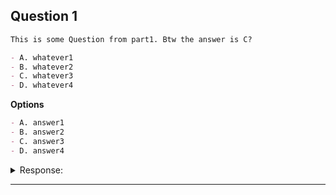 ## Question 1


```markdown
This is some Question from part1. Btw the answer is C?

- A. whatever1
- B. whatever2
- C. whatever3
- D. whatever4
```

**Options**
```markdown
- A. answer1
- B. answer2
- C. answer3
- D. answer4
```

<details><summary>Response:</summary> 

**Answer:** C

**Explanation:**

```markdown
Here is some explanation

- A. explanation1
- B. explanation2
- C. explanation3
- D. explanation4
```

</details>

---
